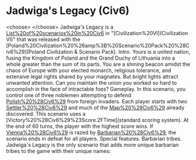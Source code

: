 # Jadwiga's Legacy (Civ6)

&lt;choose&gt;
&lt;/choose&gt;
Jadwiga's Legacy is a [List%20of%20scenarios%20in%20Civ6](scenario) in "[Civilization%20VI](Civilization VI)" that was released with the [Poland%20Civilization%20%26amp%3B%20Scenario%20Pack%20%28Civ6%29](Poland Civilization &amp; Scenario Pack).
Intro.
Yours is a united nation, fusing the Kingdom of Poland and the Grand Duchy of Lithuania into a whole greater than the sum of its parts. You are a shining beacon amidst the chaos of Europe with your elected monarch, religious tolerance, and extensive legal rights shared by your magnates. But bright lights attract unwanted attention. Can you maintain the union you worked so hard to accomplish in the face of intractable foes?
Gameplay.
In this scenario, you control one of three noblemen attempting to defend [Polish%20%28Civ6%29](Poland) from foreign invaders. Each player starts with two [Settler%20%28Civ6%29](Settlers) and much of the [Map%20%28Civ6%29](map) already discovered.
This scenario uses a [Victory%20%28Civ6%29%23Score.2FTime](standard scoring system). At the end of 60 turns, the player with the highest score wins. If [Vienna%20%28Civ6%29](Vienna) is razed by [Barbarian%20%28Civ6%29](Barbarians), the scenario ends in defeat for all players.
Special features.
Barbarian tribes.
Jadwiga's Legacy is the only scenario that adds more unique barbarian tribes to the game with their unique names:
